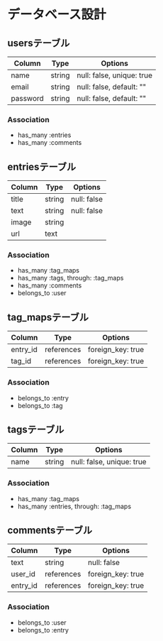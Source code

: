 # データベース設計

## usersテーブル
|Column|Type|Options|
|------|----|-------|
|name|string|null: false, unique: true|
|email|string|null: false, default: ""|
|password|string|null: false, default: ""|

### Association
- has_many :entries
- has_many :comments


## entriesテーブル
|Column|Type|Options|
|------|----|-------|
|title|string|null: false|
|text|string|null: false|
|image|string||
|url|text||

### Association
- has_many :tag_maps
- has_many :tags, through: :tag_maps
- has_many :comments
- belongs_to :user


## tag_mapsテーブル
|Column|Type|Options|
|------|----|-------|
|entry_id|references|foreign_key: true|
|tag_id|references|foreign_key: true|

### Association
- belongs_to :entry
- belongs_to :tag


## tagsテーブル
|Column|Type|Options|
|------|----|-------|
|name|string|null: false, unique: true|

### Association
- has_many :tag_maps
- has_many :entries, through: :tag_maps


## commentsテーブル
|Column|Type|Options|
|------|----|-------|
|text|string|null: false|
|user_id|references|foreign_key: true|
|entry_id|references|foreign_key: true|

### Association
- belongs_to :user
- belongs_to :entry
